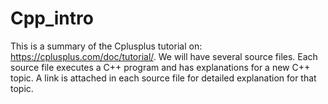 # Cpp_intro
This is a summary of the Cplusplus tutorial on: https://cplusplus.com/doc/tutorial/.
We will have several source files. Each source file executes a C++ program and has explanations for a new C++ topic.
A link is attached in each source file for detailed explanation for that topic.
